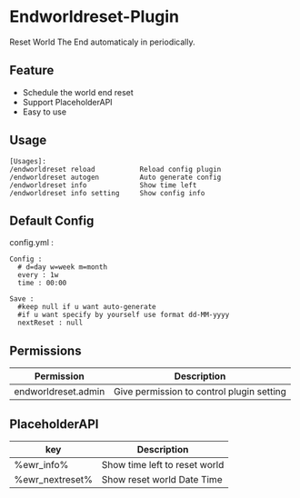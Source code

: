 # Endworldreset-Plugin
Reset World The End automaticaly in periodically.

## Feature
- Schedule the world end reset
- Support PlaceholderAPI
- Easy to use

## Usage
```
[Usages]:
/endworldreset reload           Reload config plugin
/endworldreset autogen          Auto generate config
/endworldreset info             Show time left
/endworldreset info setting     Show config info
```

## Default Config
config.yml :
```
Config :
  # d=day w=week m=month
  every : 1w
  time : 00:00

Save :
  #keep null if u want auto-generate
  #if u want specify by yourself use format dd-MM-yyyy
  nextReset : null
```

## Permissions
| Permission          | Description                  |
|---------------------|-------------------------------|
| endworldreset.admin | Give permission to control plugin setting |


## PlaceholderAPI
| key                 | Description                   |
|---------------------|-------------------------------|
| %ewr_info%          | Show time left to reset world |
| %ewr_nextreset%     | Show reset world Date Time    |
